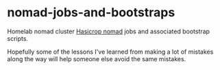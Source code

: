 # nomad-jobs-and-bootstraps
Homelab nomad cluster <a href="https://github.com/hashicorp/nomad">Hasicrop nomad</a> jobs and associated bootstrap scripts.

Hopefully some of the lessons I've learned from making a lot of mistakes along the way will help someone else avoid the same mistakes.